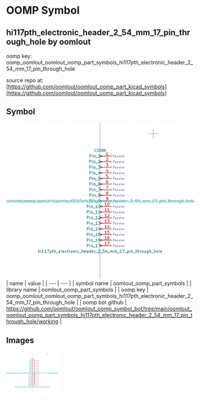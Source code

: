 # OOMP Symbol  
## hi117pth_electronic_header_2_54_mm_17_pin_through_hole  by oomlout  
  
oomp key: oomp_oomlout_oomlout_oomp_part_symbols_hi117pth_electronic_header_2_54_mm_17_pin_through_hole  
  
source repo at: [https://github.com/oomlout/oomlout_oomp_part_kicad_symbols](https://github.com/oomlout/oomlout_oomp_part_kicad_symbols)  
## Symbol  
  
[![working.png](working_600.png)](working.png)  
| name | value | 
| --- | --- | 
| symbol name | oomlout_oomp_part_symbols | 
| library name | oomlout_oomp_part_symbols | 
| oomp key | oomp_oomlout_oomlout_oomp_part_symbols_hi117pth_electronic_header_2_54_mm_17_pin_through_hole | 
| oomp bot github | https://github.com/oomlout/oomlout_oomp_symbol_bot/tree/main/oomlout_oomlout_oomp_part_symbols_hi117pth_electronic_header_2_54_mm_17_pin_through_hole/working | 
## Images  
  
[![working.png](working_140.png)](working.png)  
